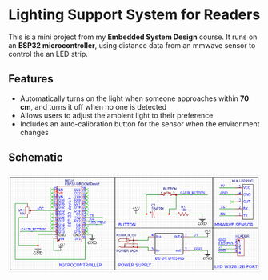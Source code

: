 
# Lighting Support System for Readers

This is a mini project from my **Embedded System Design** course. It runs on an **ESP32 microcontroller**, using distance data from an mmwave sensor to control the an LED strip.


## Features

- Automatically turns on the light when someone approaches within **70 cm**, and turns it off when no one is detected  
- Allows users to adjust the ambient light to their preference  
- Includes an auto-calibration button for the sensor when the environment changes
## Schematic
![](/Image/schematic.png)
